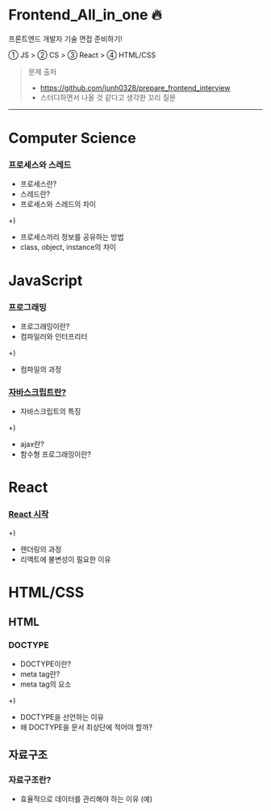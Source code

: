 # Frontend_All_in_one 🔥
프론트엔드 개발자 기술 면접 준비하기!

① JS > ② CS > ③ React > ④ HTML/CSS
> 문제 출처
> - https://github.com/junh0328/prepare_frontend_interview
> - 스터디하면서 나올  것 같다고 생각한 꼬리 질문

---

# Computer Science
### 프로세스와 스레드
- 프로세스란?
- 스레드란?
- 프로세스와 스레드의 차이

+)
- 프로세스끼리 정보를 공유하는 방법
- class, object, instance의 차이
# JavaScript
### 프로그래밍
- 프로그래밍이란?
- 컴파일러와 인터프리터
  
+)
- 컴파일의 과정
### [자바스크립트란?](/Javascript/자바스크립트란.md)
- 자바스크립트의 특징

+) 
- ajax란?
- 함수형 프로그래밍이란?
# React
### [React 시작](/React/React-시작.md)
+)
- 렌더링의 과정
- 리액트에 불변성이 필요한 이유
# HTML/CSS

## HTML
### DOCTYPE
- DOCTYPE이란?
- meta tag란?
- meta tag의 요소

+)
- DOCTYPE을 선언하는 이유
- 왜 DOCTYPE을 문서 최상단에 적어야 할까?

## 자료구조
### 자료구조란?
- 효율적으로 데이터를 관리해야 하는 이유 (예)